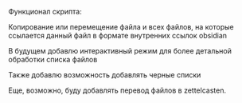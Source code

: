 Функционал скрипта:

Копирование или перемещение файла и всех файлов, на которые ссылается данный
файл в формате внутренних ссылок obsidian

В будущем добавлю интерактивный режим для более детальной обработки списка файлов

Также добавлю возможность добавлять черные списки

Еще, возможно, буду добавлять перевод файлов в zettelcasten.